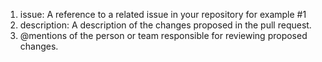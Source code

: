 1. issue: A reference to a related issue in your repository for example #1
2. description: A description of the changes proposed in the pull request.
3. @mentions of the person or team responsible for reviewing proposed changes.
